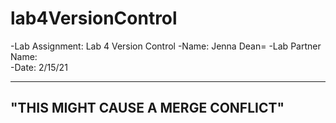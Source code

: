 # lab4VersionControl
-Lab Assignment: Lab 4 Version Control
-Name: Jenna Dean=
-Lab Partner Name:     
-Date: 2/15/21

-----
"THIS MIGHT CAUSE A MERGE CONFLICT"
-----
